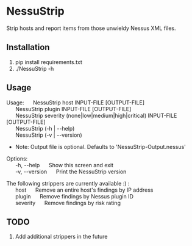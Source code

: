 # NessuStrip

Strip hosts and report items from those unwieldy Nessus XML files.

## Installation

1. pip install requirements.txt
2. ./NessuStrip -h

## Usage

Usage:&nbsp;&nbsp;&nbsp;&nbsp;&nbsp;&nbsp;NessuStrip host <ip> INPUT-FILE [OUTPUT-FILE]  
&nbsp;&nbsp;&nbsp;&nbsp;&nbsp;&nbsp;NessuStrip plugin <id> INPUT-FILE [OUTPUT-FILE]  
&nbsp;&nbsp;&nbsp;&nbsp;&nbsp;&nbsp;NessuStrip severity (none|low|medium|high|critical) INPUT-FILE [OUTPUT-FILE]  
&nbsp;&nbsp;&nbsp;&nbsp;&nbsp;&nbsp;NessuStrip (-h | --help)  
&nbsp;&nbsp;&nbsp;&nbsp;&nbsp;&nbsp;NessuStrip (-v | --version)  
  
* Note: Output file is optional. Defaults to 'NessuStrip-Output.nessus'  
  
Options:  
&nbsp;&nbsp;&nbsp;&nbsp;&nbsp;&nbsp;-h, --help&nbsp;&nbsp;&nbsp;&nbsp;&nbsp;&nbsp;Show this screen and exit  
&nbsp;&nbsp;&nbsp;&nbsp;&nbsp;&nbsp;-v, --version&nbsp;&nbsp;&nbsp;&nbsp;&nbsp;&nbsp;Print the NessuStrip version  

The following strippers are currently available :) :  
&nbsp;&nbsp;&nbsp;&nbsp;&nbsp;&nbsp;host&nbsp;&nbsp;&nbsp;&nbsp;&nbsp;&nbsp;Remove an entire host's findings by IP address  
&nbsp;&nbsp;&nbsp;&nbsp;&nbsp;&nbsp;plugin&nbsp;&nbsp;&nbsp;&nbsp;&nbsp;&nbsp;Remove findings by Nessus plugin ID  
&nbsp;&nbsp;&nbsp;&nbsp;&nbsp;&nbsp;severity&nbsp;&nbsp;&nbsp;&nbsp;&nbsp;&nbsp;Remove findings by risk rating  
  
## TODO
  
1. Add additional strippers in the future
